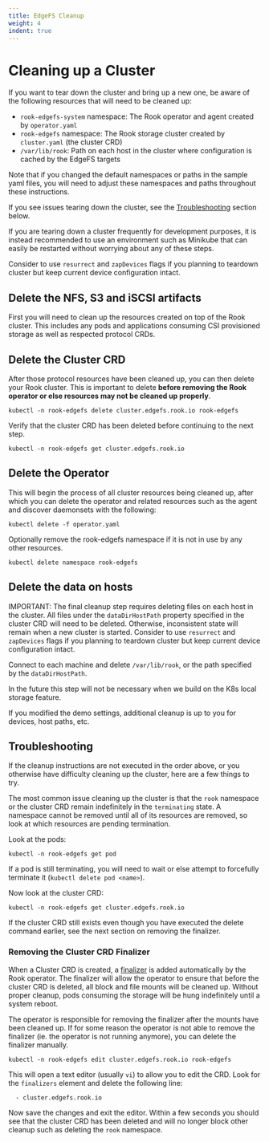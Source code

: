 ```yaml
---
title: EdgeFS Cleanup
weight: 4
indent: true
---
```


# Cleaning up a Cluster
If you want to tear down the cluster and bring up a new one, be aware of the following resources that will need to be cleaned up:
- `rook-edgefs-system` namespace: The Rook operator and agent created by `operator.yaml`
- `rook-edgefs` namespace: The Rook storage cluster created by `cluster.yaml` (the cluster CRD)
- `/var/lib/rook`: Path on each host in the cluster where configuration is cached by the EdgeFS targets

Note that if you changed the default namespaces or paths in the sample yaml files, you will need to adjust these namespaces and paths throughout these instructions.

If you see issues tearing down the cluster, see the [Troubleshooting](#troubleshooting) section below.

If you are tearing down a cluster frequently for development purposes, it is instead recommended to use an environment such as Minikube that can easily be restarted without worrying about any of these steps.

Consider to use `resurrect` and `zapDevices` flags if you planning to teardown cluster but keep current device configuration intact.

## Delete the NFS, S3 and iSCSI artifacts
First you will need to clean up the resources created on top of the Rook cluster. This includes any pods and applications consuming CSI provisioned storage as well as respected protocol CRDs.

## Delete the Cluster CRD
After those protocol resources have been cleaned up, you can then delete your Rook cluster. This is important to delete **before removing the Rook operator or else resources may not be cleaned up properly**.
```console
kubectl -n rook-edgefs delete cluster.edgefs.rook.io rook-edgefs
```

Verify that the cluster CRD has been deleted before continuing to the next step.
```
kubectl -n rook-edgefs get cluster.edgefs.rook.io
```

## Delete the Operator
This will begin the process of all cluster resources being cleaned up, after which you can delete the operator and related resources such as the agent and discover daemonsets with the following:
```console
kubectl delete -f operator.yaml
```

Optionally remove the rook-edgefs namespace if it is not in use by any other resources.
```
kubectl delete namespace rook-edgefs
```

## Delete the data on hosts
IMPORTANT: The final cleanup step requires deleting files on each host in the cluster. All files under the `dataDirHostPath` property specified in the cluster CRD will need to be deleted. Otherwise, inconsistent state will remain when a new cluster is started. Consider to use `resurrect` and `zapDevices` flags if you planning to teardown cluster but keep current device configuration intact.

Connect to each machine and delete `/var/lib/rook`, or the path specified by the `dataDirHostPath`.

In the future this step will not be necessary when we build on the K8s local storage feature.

If you modified the demo settings, additional cleanup is up to you for devices, host paths, etc.

## Troubleshooting
If the cleanup instructions are not executed in the order above, or you otherwise have difficulty cleaning up the cluster, here are a few things to try.

The most common issue cleaning up the cluster is that the `rook` namespace or the cluster CRD remain indefinitely in the `terminating` state. A namespace cannot be removed until all of its resources are removed, so look at which resources are pending termination.

Look at the pods:
```
kubectl -n rook-edgefs get pod
```
If a pod is still terminating, you will need to wait or else attempt to forcefully terminate it (`kubectl delete pod <name>`).

Now look at the cluster CRD:
```
kubectl -n rook-edgefs get cluster.edgefs.rook.io
```
If the cluster CRD still exists even though you have executed the delete command earlier, see the next section on removing the finalizer.

### Removing the Cluster CRD Finalizer
When a Cluster CRD is created, a [finalizer](https://kubernetes.io/docs/tasks/access-kubernetes-api/extend-api-custom-resource-definitions/#finalizers) is added automatically by the Rook operator. The finalizer will allow the operator to ensure that before the cluster CRD is deleted, all block and file mounts will be cleaned up. Without proper cleanup, pods consuming the storage will be hung indefinitely until a system reboot.

The operator is responsible for removing the finalizer after the mounts have been cleaned up. If for some reason the operator is not able to remove the finalizer (ie. the operator is not running anymore), you can delete the finalizer manually.

```
kubectl -n rook-edgefs edit cluster.edgefs.rook.io rook-edgefs
```

This will open a text editor (usually `vi`) to allow you to edit the CRD. Look for the `finalizers` element and delete the following line:
```
  - cluster.edgefs.rook.io
```

Now save the changes and exit the editor. Within a few seconds you should see that the cluster CRD has been deleted and will no longer block other cleanup such as deleting the `rook` namespace.
